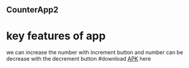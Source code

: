 ## CounterApp2
# key features of app
we can increase the number with increment button
and number can be decrease with the decrement button
#download [APK](https://drive.google.com/file/d/1U-UWFeacg7xGEXsqYpPO5_iT8ZGVi3bR/view?usp=sharing) here
